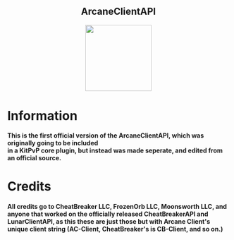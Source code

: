 <h2 align="center">ArcaneClientAPI</h2>

<p align="center">
    <img src="https://i.imgur.com/e4Au1VM.png" width="150" height="150"/>
</p>

# Information

**This is the first official version of the ArcaneClientAPI, which was originally going to be included <br> in a KitPvP core plugin, but instead was made seperate, and edited from an official source.**

# Credits

<h4>All credits go to CheatBreaker LLC, FrozenOrb LLC, Moonsworth LLC, and anyone that worked on the officially released CheatBreakerAPI and LunarClientAPI, as this these are just those but with Arcane Client's unique client string (AC-Client, CheatBreaker's is CB-Client, and so on.)</h4>

